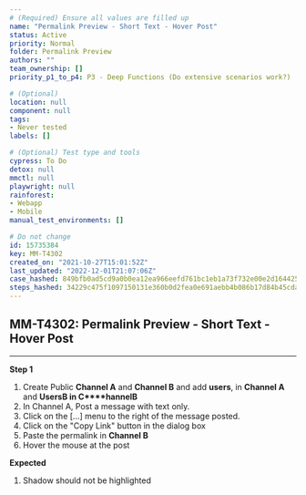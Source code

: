 ```yaml
---
# (Required) Ensure all values are filled up
name: "Permalink Preview - Short Text - Hover Post"
status: Active
priority: Normal
folder: Permalink Preview
authors: ""
team_ownership: []
priority_p1_to_p4: P3 - Deep Functions (Do extensive scenarios work?)

# (Optional)
location: null
component: null
tags: 
- Never tested
labels: []

# (Optional) Test type and tools
cypress: To Do
detox: null
mmctl: null
playwright: null
rainforest: 
- Webapp
- Mobile
manual_test_environments: []

# Do not change
id: 15735384
key: MM-T4302
created_on: "2021-10-27T15:01:52Z"
last_updated: "2022-12-01T21:07:06Z"
case_hashed: 849bfb0ad5cd9a0b0ea12ea966eefd761bc1eb1a73f732e00e2d164425c143338d32f70ca0fd48cefe52017129b34424
steps_hashed: 34229c475f1097150131e360b0d2fea0e691aebb4b086b17d84b45cda25cd3bb3ac9d0727ee40b87040f318252e4d349
---
```


<!-- (Auto-generated) Based on frontmatter's "key" and "name" -->

## MM-T4302: Permalink Preview - Short Text - Hover Post

---

**Step 1**

1. Create Public **Channel A** and **Channel B** and add **users**, in **Channel A** and **UsersB in C\*\*\*\*hannelB**
2. In Channel A, Post a message with text only.
3. Click on the \[...] menu to the right of the message posted.
4. Click on the "Copy Link" button in the dialog box
5. Paste the permalink in **Channel B**
6. Hover the mouse at the post

**Expected**

1. Shadow should not be highlighted
